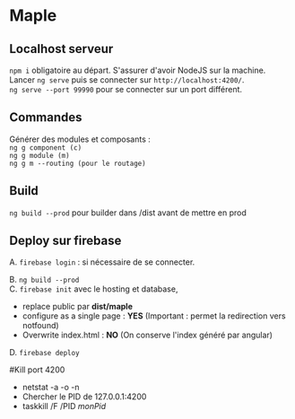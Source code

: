 # Maple #

## Localhost serveur
`npm i` obligatoire au départ. S'assurer d'avoir NodeJS sur la machine.<br> 
Lancer `ng serve` puis se connecter sur `http://localhost:4200/`.<br>
`ng serve --port 99990` pour se connecter sur un port différent.

## Commandes
Générer des modules et composants : <br>
`ng g component (c)`<br>
`ng g module (m)`<br>
`ng g m --routing (pour le routage)`<br>

## Build
`ng build --prod` pour builder dans /dist avant de mettre en prod

## Deploy sur firebase
A. `firebase login` : si nécessaire de se connecter.<br> 

B. `ng build --prod`<br>
C. `firebase init` avec le hosting et database, <br>

<ul><li>replace public par <b>dist/maple</b></li>
<li>configure as a single page : <b>YES</b> (Important : permet la redirection vers notfound)</li>
<li>Overwrite index.html : <b>NO</b> (On conserve l'index généré par angular)</li>
</ul>

D. `firebase deploy` <br>

#Kill port 4200

- netstat -a -o -n<br>
- Chercher le PID de 127.0.0.1:4200
- taskkill /F /PID *monPid*


